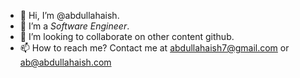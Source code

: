 - 👋 Hi, I’m @abdullahaish.
- 👀 I’m a <em>Software Engineer</em>.
- 💞️ I’m looking to collaborate on other content github.
- 📫 How to reach me? Contact me at abdullahaish7@gmail.com or ab@abdullahaish.com
<!---
abdullahaish/abdullahaish is a ✨ special ✨ repository because its `README.md` (this file) appears on your GitHub profile.
You can click the Preview link to take a look at your changes.
--->
